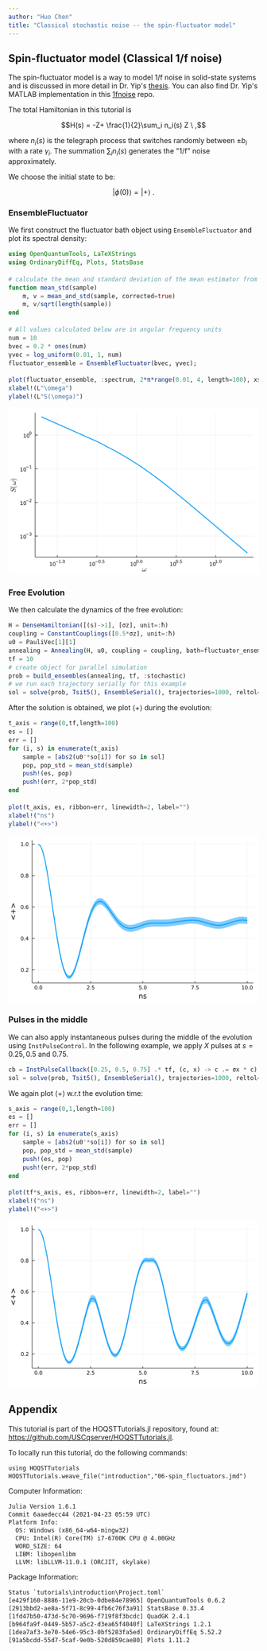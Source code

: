 ```yaml
---
author: "Huo Chen"
title: "Classical stochastic noise -- the spin-fluctuator model"
---
```



## Spin-fluctuator model (Classical 1/f noise)
The spin-fluctuator model is a way to model 1/f noise in solid-state systems and is discussed in more detail in Dr. Yip's [thesis](https://github.com/USCqserver/1fnoise/blob/master/Kawa_Yip_thesis.pdf). You can also find Dr. Yip's MATLAB implementation in this [1fnoise](https://github.com/USCqserver/1fnoise) repo.

The total Hamiltonian in this tutorial is

$$H(s) = -Z+ \frac{1}{2}\sum_i n_i(s) Z \ ,$$

where $n_i(s)$ is the telegraph process that switches randomly between $\pm b_i$ with a rate $\gamma_i$. The summation $\sum_i n_i(s)$ generates the "1/f" noise approximately.

We choose the initial state to be:

$$\lvert \phi(0) \rangle = \lvert + \rangle \ .$$

### EnsembleFluctuator

We first construct the fluctuator bath object using `EnsembleFluctuator` and plot its spectral density:


```julia
using OpenQuantumTools, LaTeXStrings
using OrdinaryDiffEq, Plots, StatsBase

# calculate the mean and standard deviation of the mean estimator from a sample
function mean_std(sample)
    m, v = mean_and_std(sample, corrected=true)
    m, v/sqrt(length(sample))
end

# All values calculated below are in angular frequency units
num = 10
bvec = 0.2 * ones(num)
γvec = log_uniform(0.01, 1, num)
fluctuator_ensemble = EnsembleFluctuator(bvec, γvec);

plot(fluctuator_ensemble, :spectrum, 2*π*range(0.01, 4, length=100), xscale=:log10, yscale=:log10, linewidth=2, label="")
xlabel!(L"\omega")
ylabel!(L"S(\omega)")
```

![](figures/06-spin_fluctuators_1_1.png)



### Free Evolution

We then calculate the dynamics of the free evolution:

```julia
H = DenseHamiltonian([(s)->1], [σz], unit=:ħ)
coupling = ConstantCouplings([0.5*σz], unit=:ħ)
u0 = PauliVec[1][1]
annealing = Annealing(H, u0, coupling = coupling, bath=fluctuator_ensemble)
tf = 10
# create object for parallel simulation
prob = build_ensembles(annealing, tf, :stochastic)
# we run each trajectory serially for this example
sol = solve(prob, Tsit5(), EnsembleSerial(), trajectories=1000, reltol=1e-6, saveat=range(0,tf,length=100))
```




After the solution is obtained, we plot $\langle + \rangle$ during the evolution:

```julia
t_axis = range(0,tf,length=100)
es = []
err = []
for (i, s) in enumerate(t_axis)
    sample = [abs2(u0'*so[i]) for so in sol]
    pop, pop_std = mean_std(sample)
    push!(es, pop)
    push!(err, 2*pop_std)
end

plot(t_axis, es, ribbon=err, linewidth=2, label="")
xlabel!("ns")
ylabel!("<+>")
```

![](figures/06-spin_fluctuators_3_1.png)



### Pulses in the middle
We can also apply instantaneous pulses during the middle of the evolution using `InstPulseControl`. In the following example, we apply $X$ pulses at $s = 0.25, 0.5$ and $0.75$.

```julia
cb = InstPulseCallback([0.25, 0.5, 0.75] .* tf, (c, x) -> c .= σx * c)
sol = solve(prob, Tsit5(), EnsembleSerial(), trajectories=1000, reltol=1e-6, saveat=range(0,tf,length=100), callback=cb)
```




We again plot $\langle + \rangle$ w.r.t the evolution time:

```julia
s_axis = range(0,1,length=100)
es = []
err = []
for (i, s) in enumerate(s_axis)
    sample = [abs2(u0'*so[i]) for so in sol]
    pop, pop_std = mean_std(sample)
    push!(es, pop)
    push!(err, 2*pop_std)
end

plot(tf*s_axis, es, ribbon=err, linewidth=2, label="")
xlabel!("ns")
ylabel!("<+>")
```

![](figures/06-spin_fluctuators_5_1.png)


## Appendix
 This tutorial is part of the HOQSTTutorials.jl repository, found at: <https://github.com/USCqserver/HOQSTTutorials.jl>.

To locally run this tutorial, do the following commands:
```
using HOQSTTutorials
HOQSTTutorials.weave_file("introduction","06-spin_fluctuators.jmd")
```

Computer Information:
```
Julia Version 1.6.1
Commit 6aaedecc44 (2021-04-23 05:59 UTC)
Platform Info:
  OS: Windows (x86_64-w64-mingw32)
  CPU: Intel(R) Core(TM) i7-6700K CPU @ 4.00GHz
  WORD_SIZE: 64
  LIBM: libopenlibm
  LLVM: libLLVM-11.0.1 (ORCJIT, skylake)

```

Package Information:

```
Status `tutorials\introduction\Project.toml`
[e429f160-8886-11e9-20cb-0dbe84e78965] OpenQuantumTools 0.6.2
[2913bbd2-ae8a-5f71-8c99-4fb6c76f3a91] StatsBase 0.33.4
[1fd47b50-473d-5c70-9696-f719f8f3bcdc] QuadGK 2.4.1
[b964fa9f-0449-5b57-a5c2-d3ea65f4040f] LaTeXStrings 1.2.1
[1dea7af3-3e70-54e6-95c3-0bf5283fa5ed] OrdinaryDiffEq 5.52.2
[91a5bcdd-55d7-5caf-9e0b-520d859cae80] Plots 1.11.2
```
